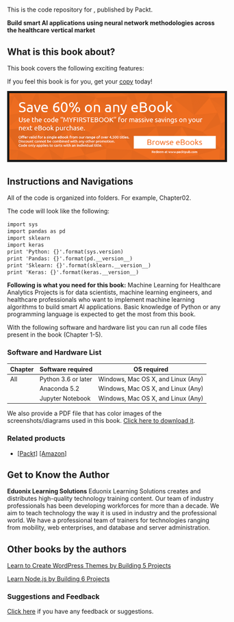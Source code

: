 # 

<a href="https://www.packtpub.com/big-data-and-business-intelligence/machine-learning-healthcare-analytics-projects?utm_source=github&utm_medium=repository&utm_campaign="><img src="" alt="" height="256px" align="right"></a>

This is the code repository for [](https://www.packtpub.com/big-data-and-business-intelligence/machine-learning-healthcare-analytics-projects?utm_source=github&utm_medium=repository&utm_campaign=), published by Packt.

**Build smart AI applications using neural network methodologies across the healthcare vertical market**

## What is this book about?

This book covers the following exciting features:


If you feel this book is for you, get your [copy](https://www.amazon.com/dp/1-789-53659-6) today!

<a href="https://www.packtpub.com/?utm_source=github&utm_medium=banner&utm_campaign=GitHubBanner"><img src="https://raw.githubusercontent.com/PacktPublishing/GitHub/master/GitHub.png" 
alt="https://www.packtpub.com/" border="5" /></a>

## Instructions and Navigations
All of the code is organized into folders. For example, Chapter02.

The code will look like the following:
```
import sys
import pandas as pd
import sklearn
import keras
print 'Python: {}'.format(sys.version)
print 'Pandas: {}'.format(pd.__version__)
print 'Sklearn: {}'.format(sklearn.__version__)
print 'Keras: {}'.format(keras.__version__)
```

**Following is what you need for this book:**
Machine Learning for Healthcare Analytics Projects is for data scientists, machine learning engineers, and healthcare professionals who want to implement machine learning algorithms to build smart AI applications. Basic knowledge of Python or any programming language is expected to get the most from this book.

With the following software and hardware list you can run all code files present in the book (Chapter 1-5).
### Software and Hardware List
| Chapter | Software required | OS required |
| -------- | ------------------------------------ | ----------------------------------- |
| All | Python 3.6 or later | Windows, Mac OS X, and Linux (Any) |
|  | Anaconda 5.2 | Windows, Mac OS X, and Linux (Any) |
|  | Jupyter Notebook | Windows, Mac OS X, and Linux (Any) |


We also provide a PDF file that has color images of the screenshots/diagrams used in this book. [Click here to download it](https:/?/?www.?packtpub.?com/?sites/?default/?files/downloads/?9781789536591_?ColorImages.?pdf).

### Related products
*  [[Packt]](https://www.packtpub.com/big-data-and-business-intelligence/healthcare-analytics-made-simple?utm_source=github&utm_medium=repository&utm_campaign=) [[Amazon]](https://www.amazon.com/dp/1-787-28670-3)


## Get to Know the Author
**Eduonix Learning Solutions**
Eduonix Learning Solutions creates and distributes high-quality technology training content. Our team of industry professionals has been developing workforces for more than a decade. We aim to teach technology the way it is used in industry and the professional world. We have a professional team of trainers for technologies ranging from mobility, web enterprises, and database and server administration.


## Other books by the authors
[Learn to Create WordPress Themes by Building 5 Projects](https://www.packtpub.com/web-development/learn-create-wordpress-themes-building-5-projects?utm_source=github&utm_medium=repository&utm_campaign=9781787286641 )

[Learn Node.js by Building 6 Projects](https://www.packtpub.com/web-development/learn-nodejs-building-6-projects?utm_source=github&utm_medium=repository&utm_campaign=9781788293631 )



### Suggestions and Feedback
[Click here](https://docs.google.com/forms/d/e/1FAIpQLSdy7dATC6QmEL81FIUuymZ0Wy9vH1jHkvpY57OiMeKGqib_Ow/viewform) if you have any feedback or suggestions.


